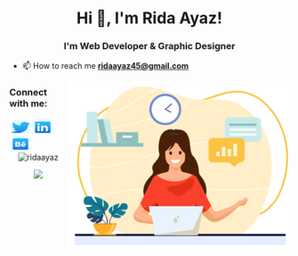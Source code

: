 

<h1 align="center">Hi 👋, I'm Rida Ayaz!</h1>
<h3 align="center">I'm Web Developer & Graphic Designer</h3>

- 📫 How to reach me **ridaayaz45@gmail.com**

<img align="right" src="SVG/Illustration/Illustration.png" alt="Illustration" height="300" width="400">
<h3 align="left">Connect with me:</h3>
<p align="left">
<a href="https://twitter.com/ridaayaz8" target="blank"><img align="left" src="SVG/twitter.svg" alt="ridaayaz8" height="30" width="40" /></a>
<a href="https://linkedin.com/in/ridaayaz" target="blank"><img align="left" src="SVG/linkedin.svg" alt="ridaayaz" height="30" width="40" /></a>
<a href="https://www.behance.net/ridaayaz" target="blank"><img align="left" src="SVG/behance.svg" alt="ridaayaz" height="30" width="40" /></a>
</p>

<br />

<!-- Language Used Stats -->
<p align="center"><img align="center" src="https://github-readme-stats.vercel.app/api/top-langs?username=ridaayaz&show_icons=true&locale=en&layout=compact" alt="ridaayaz" /></p>

<!-- GitHub Statistics -->

<p align="center" >
  <a href="https://github.com/ridaayazgithub-readme-stats"> 
    <img  src="https://github-readme-stats.vercel.app/api?username=ridaayaz&&show_icons=true"/>
  </a>
</p>

<br />




